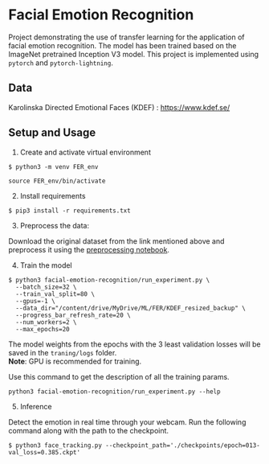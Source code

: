 # Facial Emotion Recognition

Project demonstrating the use of transfer learning for the application of facial emotion recognition. The model has been trained based on the ImageNet pretrained Inception V3 model. This project is implemented using `pytorch` and `pytorch-lightning`.

## Data

Karolinska Directed Emotional Faces (KDEF) : https://www.kdef.se/

## Setup and Usage

1.  Create and activate virtual environment
```
$ python3 -m venv FER_env

source FER_env/bin/activate
```

2.  Install requirements
```
$ pip3 install -r requirements.txt
```

3. Preprocess the data:

Download the original dataset from the link mentioned above and preprocess it using the [preprocessing notebook](https://github.com/karthikmuru/facial_emotion_recognition/blob/master/notebooks/preprocessing.ipynb).

4. Train the model
```
$ python3 facial-emotion-recognition/run_experiment.py \
  --batch_size=32 \
  --train_val_split=80 \
  --gpus=-1 \
  --data_dir="/content/drive/MyDrive/ML/FER/KDEF_resized_backup" \
  --progress_bar_refresh_rate=20 \
  --num_workers=2 \
  --max_epochs=20
```

The model weights from the epochs with the 3 least validation losses will be saved in the `traning/logs` folder. <br>
**Note**: GPU is recommended for training.

Use this command to get the description of all the training params.
```
python3 facial-emotion-recognition/run_experiment.py --help
```

5. Inference

Detect the emotion in real time through your webcam. Run the following command along with the path to the checkpoint.

```
$ python3 face_tracking.py --checkpoint_path='./checkpoints/epoch=013-val_loss=0.385.ckpt'
```
